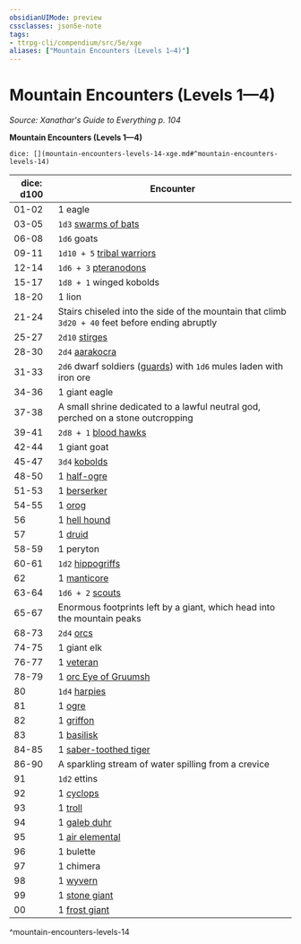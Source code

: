 ```yaml
---
obsidianUIMode: preview
cssclasses: json5e-note
tags:
- ttrpg-cli/compendium/src/5e/xge
aliases: ["Mountain Encounters (Levels 1—4)"]
---
```

# Mountain Encounters (Levels 1—4)
*Source: Xanathar's Guide to Everything p. 104* 

**Mountain Encounters (Levels 1—4)**

`dice: [](mountain-encounters-levels-14-xge.md#^mountain-encounters-levels-14)`

| dice: d100 | Encounter |
|------------|-----------|
| 01-02 | 1 eagle |
| 03-05 | `1d3` [swarms of bats](swarm-of-bats.md) |
| 06-08 | `1d6` goats |
| 09-11 | `1d10 + 5` [tribal warriors](tribal-warrior.md) |
| 12-14 | `1d6 + 3` [pteranodons](pteranodon.md) |
| 15-17 | `1d8 + 1` winged kobolds |
| 18-20 | 1 lion |
| 21-24 | Stairs chiseled into the side of the mountain that climb `3d20 + 40` feet before ending abruptly |
| 25-27 | `2d10` [stirges](stirge.md) |
| 28-30 | `2d4` [aarakocra](aarakocra.md) |
| 31-33 | `2d6` dwarf soldiers ([guards](guard.md)) with `1d6` mules laden with iron ore |
| 34-36 | 1 giant eagle |
| 37-38 | A small shrine dedicated to a lawful neutral god, perched on a stone outcropping |
| 39-41 | `2d8 + 1` [blood hawks](blood-hawk.md) |
| 42-44 | 1 giant goat |
| 45-47 | `3d4` [kobolds](kobold.md) |
| 48-50 | 1 [half-ogre](half-ogre-ogrillon.md) |
| 51-53 | 1 [berserker](berserker-xmm.md) |
| 54-55 | 1 [orog](orog.md) |
| 56 | 1 [hell hound](hell-hound.md) |
| 57 | 1 [druid](druid.md) |
| 58-59 | 1 peryton |
| 60-61 | `1d2` [hippogriffs](hippogriff.md) |
| 62 | 1 [manticore](manticore.md) |
| 63-64 | `1d6 + 2` [scouts](scout.md) |
| 65-67 | Enormous footprints left by a giant, which head into the mountain peaks |
| 68-73 | `2d4` [orcs](orc.md) |
| 74-75 | 1 giant elk |
| 76-77 | 1 [veteran](veteran.md) |
| 78-79 | 1 [orc Eye of Gruumsh](orc-eye-of-gruumsh.md) |
| 80 | `1d4` [harpies](harpy.md) |
| 81 | 1 [ogre](ogre-xmm.md) |
| 82 | 1 [griffon](griffon.md) |
| 83 | 1 [basilisk](basilisk.md) |
| 84-85 | 1 [saber-toothed tiger](saber-toothed-tiger.md) |
| 86-90 | A sparkling stream of water spilling from a crevice |
| 91 | `1d2` ettins |
| 92 | 1 [cyclops](cyclops.md) |
| 93 | 1 [troll](troll.md) |
| 94 | 1 [galeb duhr](galeb-duhr.md) |
| 95 | 1 [air elemental](air-elemental.md) |
| 96 | 1 bulette |
| 97 | 1 chimera |
| 98 | 1 [wyvern](wyvern.md) |
| 99 | 1 [stone giant](stone-giant.md) |
| 00 | 1 [frost giant](frost-giant.md) |
^mountain-encounters-levels-14